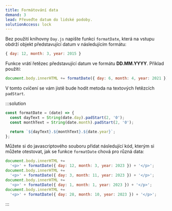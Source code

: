 ```yaml
---
title: Formátování data
demand: 3
lead: Převeďte datum do lidské podoby.
solutionAccess: lock
---
```


Bez použití knihovny `Day.js` napište funkci `formatDate`, která na vstupu obdrží objekt představující datum v následujícím formátu:

```js
{ day: 12, month: 3, year: 2015 }
```

Funkce vrátí řetězec představující datum ve formátu **DD.MM.YYYY**. Příklad použití:

```js
document.body.innerHTML += formatDate({ day: 6, month: 4, year: 2021 }); // 06.04.2021
```

V tomto cvičení se vám jistě bude hodit metoda na textových řetězcích `padStart`.

:::solution

```js
const formatDate = (date) => {
  const dayText = String(date.day).padStart(2, '0');
  const monthText = String(date.month).padStart(2, '0');

  return `${dayText}.${monthText}.${date.year}`;
};
```

Můžete si do javascriptového souboru přidat následující kód, kterým si můžete otestovat, jak se funkce `formatDate` chová pro různá data:

```js
document.body.innerHTML +=
  '<p>' + formatDate({ day: 12, month: 3, year: 2023 }) + '</p>';
document.body.innerHTML +=
  '<p>' + formatDate({ day: 3, month: 11, year: 2023 }) + '</p>';
document.body.innerHTML +=
  '<p>' + formatDate({ day: 1, month: 1, year: 2023 }) + '</p>';
document.body.innerHTML +=
  '<p>' + formatDate({ day: 28, month: 10, year: 2023 }) + '</p>';
```

:::
